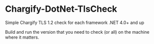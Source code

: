 # Chargify-DotNet-TlsCheck
Simple Chargify TLS 1.2 check for each framework .NET 4.0+ and up

Build and run the version that you need to check (or all) on the machine where it matters.
